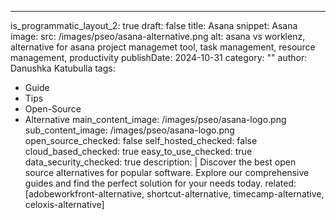 ---
is_programmatic_layout_2: true
draft: false
title: Asana
snippet: Asana
image:
  src: /images/pseo/asana-alternative.png
  alt: asana vs worklenz, alternative for asana project managemet tool, task management, resource management, productivity
publishDate: 2024-10-31
category: ""
author: Danushka Katubulla
tags:
  - Guide
  - Tips
  - Open-Source
  - Alternative
main_content_image: /images/pseo/asana-logo.png
sub_content_image: /images/pseo/asana-logo.png
open_source_checked: false
self_hosted_checked: false
cloud_based_checked: true
easy_to_use_checked: true
data_security_checked: true
description: |
   Discover the best open source alternatives for popular software. Explore our comprehensive guides and find the perfect solution for your needs today.
related: [adobeworkfront-alternative, shortcut-alternative, timecamp-alternative, celoxis-alternative]